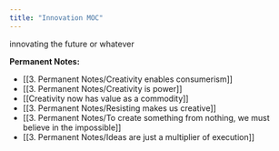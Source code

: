 ```yaml
---
title: "Innovation MOC"
---
```

innovating the future or whatever

**Permanent Notes:**
+ [[3. Permanent Notes/Creativity enables consumerism]]
+ [[3. Permanent Notes/Creativity is power]]
+ [[Creativity now has value as a commodity]]
+ [[3. Permanent Notes/Resisting makes us creative]]
+ [[3. Permanent Notes/To create something from nothing, we must believe in the impossible]]
+ [[3. Permanent Notes/Ideas are just a multiplier of execution]]

